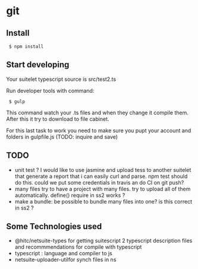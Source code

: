 # git 

## Install

```
 $ npm install
```

## Start developing

Your suitelet typescript source is src/test2.ts

Run developer tools with command: 

```
 $ gulp
```

This command watch your .ts files and when they change it compile them. After this it try to download to file cabinet. 

For this last task to work you need to make sure you pupt your account and folders in gulpfile.js (TODO: inquire and save)

## TODO

 * unit test ? I would like to use jasmine and upload tess to another suitelet that generate a report that i can easily curl and parse. npm test should do this. could we put some credentials in travis an do CI on git push?
 * many files try to have a project with many files. try to upload all of them automatically. define() require in ss2 works ?
 * make a bundle: be possible to bundle many files into one? is this correct in ss2 ? 

## Some Technologies used

 * @hitc/netsuite-types for getting suitescript 2 typescript description files and recommmendations for compile with typescript
 * typescript : language and compiler to js
 * netsuite-uploader-utilfor synch files in ns

 